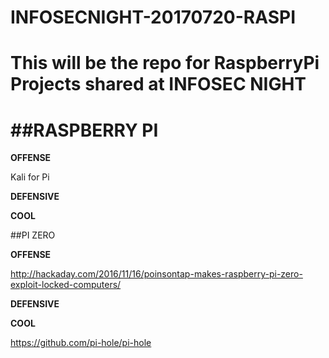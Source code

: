 # INFOSECNIGHT-20170720-RASPI

This will be the repo for RaspberryPi Projects shared at INFOSEC NIGHT
=====================================


##RASPBERRY PI
===


**OFFENSE**

Kali for Pi


**DEFENSIVE**





**COOL**






##PI ZERO


**OFFENSE**

http://hackaday.com/2016/11/16/poinsontap-makes-raspberry-pi-zero-exploit-locked-computers/


**DEFENSIVE**





**COOL**


https://github.com/pi-hole/pi-hole




